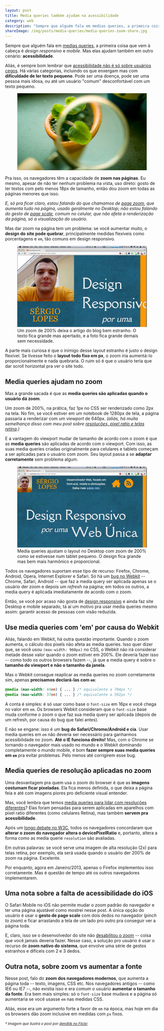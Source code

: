 ```yaml
---
layout: post
title: Media queries também ajudam na acessibilidade
category: web
description: "Sempre que alguém fala em medias queries, a primeira coisa que vem à cabeça é design responsivo e mobile. Mas elas ajudam também em acessibilidade."
shareImage: /img/posts/media-queries/media-queries-zoom-share.jpg
---
```


Sempre que alguém fala em [medias queries](http://blog.caelum.com.br/flexibilidade-em-paginas-para-dispositivos-moveis-com-media-queries/), a primeira coisa que vem à cabeça é *design responsivo* e *mobile*. Mas elas ajudam também em outro cenário: **acessibilidade**.

Aliás, é sempre bom lembrar que [acessibilidade não é só sobre usuários cegos](http://a11yproject.com/posts/myth-accessibility-is-blind-people/). Há várias categorias, incluindo os que enxergam mas com **dificuldade de ler texto pequeno**. Pode ser uma doença, pode ser uma pessoa mais idosa, ou até um usuário "comum" desconfortável com um texto pequeno.

<figure>
	<img src="img/posts/media-queries/media-queries-zoom.jpg">
</figure>

Pra isso, os navegadores têm a capacidade de **zoom nas páginas**. Eu mesmo, apesar de não ter nenhum problema na vista, uso direto: gosto de ler textos com pelo menos 18px de tamanho, então dou zoom em todas as páginas menores que isso. 

*E, só pra ficar claro, estou falando do que chamamos de [page zoom](http://trac.webkit.org/wiki/ScalesAndZooms), que aumenta tudo na página, usado geralmente no Desktop; não estou falando do gesto de [page scale](http://trac.webkit.org/wiki/ScalesAndZooms), comum no celular, que não afeta a renderização da página, só a visualização do usuário.*

Mas dar zoom na página tem um problema: se você aumentar muito, o **design do site pode quebrar**, principalmente medidas flexíveis como porcentagens e `em`, tão comuns em design responsivo.

<figure>
	<img src="img/posts/media-queries/zoom-quebrando.jpg" alt="Screenshot do blog com zoom de 200% quebrando o layout">
	<figcaption>Um zoom de 200% deixa o artigo do blog bem estranho. O texto fica grande mas apertado, e a foto fica grande demais sem necessidade.</figcaption>
</figure>

A parte mais curiosa é que o inimigo desse layout estranho é justo o design flexível. Se tivesse feito o **layout todo fixo em px**, o zoom iria aumentá-lo proporcionalmente e nada quebraria. O ruim só é que o usuário teria que dar scroll horizontal pra ver o site todo.

## Media queries ajudam no zoom

Mas a grande sacada é que as **media queries são aplicadas quando o usuário dá zoom**. 

Um zoom de 200%, na prática, faz 1px no CSS ser renderizado como 2px na tela. No fim, se você estiver em um notebook de 1280px de tela, a página passaria a renderizar com um *viewport* de 640px. *(aliás, há muita semelhança disso com meu post sobre [resoluções, pixel ratio e telas retina](/resolucoes-dpi-pixel-ratio-retina/).)* 

E a vantagem do viewport mudar de tamanho de acordo com o zoom é que as **media queries** são aplicadas de acordo com o viewport. Com isso, as suas media queries criadas originalmente para celulares e tablets começam a ser aplicadas para o usuário com zoom. Seu layout passa a se **adaptar corretamente** sem problema algum.

<figure>
	<img src="img/posts/media-queries/zoom-ok.jpg" alt="Screenshot do blog com zoom de 200% aplicando as media queries">
	<figcaption>Media queries ajustam o layout no Desktop com zoom de 200% como se estivesse num tablet pequeno. O design fica grande mas bem mais harmônico e proporcional.</figcaption>
</figure>

Todos os navegadores suportam esse tipo de recurso: Firefox, Chrome, Android, Opera, Internet Explorer e Safari. Só há um [bug no Webkit](https://bugs.webkit.org/show_bug.cgi?id=41063) -- Chrome, Safari, Android -- que faz a media query ser aplicada apenas se o usuário der zoom e depois um *refresh* na página; em todos os outros, a media query é aplicada imediatamente de acordo com o zoom.

Então, se você por acaso não gosta de [design responsivo](/responsive-web-design/) e ainda faz site Desktop e mobile separado, tá aí um motivo pra usar media queries mesmo assim: garantir acesso de pessoas com visão reduzida.

## Use media queries com 'em' por causa do Webkit

Aliás, falando em Webkit, há outra questão importante. Quando o zoom aumenta, o cálculo dos pixels não afeta as media queries. Isso quer dizer que, se você usou `(max-width: 960px)` no CSS, o Webkit não irá considerar metade desse valor quando o zoom estiver em 200%. Ele deveria fazer isso -- como todo os outros browsers fazem --, já que a media query é sobre o **tamanho do viewport e não o tamanho da janela**.

Mas o Webkit consegue reaplicar as media queries no zoom corretamente sim, apenas **precisamos declará-las com `em`**:

```css 
@media (max-width: 44em) { ... } /* equivalente a 704px */
@media (max-width: 37em) { ... } /* equivalente a 592px */
```

A conta é simples: é só usar como base o `font-size` em 16px e você chega no valor em `em`. Os browsers Webkit consideram que o `font-size` base muda conforme o zoom o que faz sua media query ser aplicada (depois de um refresh, por causa do bug que falei antes).

E não se engane: isso é um **bug do Safari/Chrome/Android e cia**. Usar media queries em `em` não deveria ser necessário para ganharmos acessibilidade no zoom. **Até o IE funciona direito!** Mas, com o Chrome se tornando o navegador mais usado no mundo e o Webkit dominando completamente o mundo mobile, é bom **fazer sempre suas media queries em `em`** pra evitar problemas. Pelo menos até corrigirem esse bug.

## Media queries de resolução aplicadas no zoom

Uma desvantagem pra quem usa o zoom do browser é que as **imagens costumam ficar pixeladas**. Ela fica menos definida, o que deixa a página feia e até com imagens piores pro deficiente visual entender.

Mas, você lembra que temos [media queries para lidar com resoluções diferentes](/media-queries-retina/)? Elas foram pensadas para serem aplicadas em aparelhos com pixel ratio diferentes (como celulares Retina), mas também **servem pra acessibilidade**.

Após um [longo debate no W3C](http://w3-org.9356.n7.nabble.com/Behavior-of-device-pixel-ratio-under-zoom-td6589.html), todos os navegadores concordaram que **alterar o zoom do navegador altera o devicePixelRatio** e, portanto, altera a forma como as media querie `resolution` são avaliadas.

Em outras palavras: se você serve uma imagem de alta resolução (2x) para telas retina, por exemplo, ela será usada quando o usuário der 200% de zoom na página. Excelente.

Por enquanto, agora em Janeiro/2013, apenas o Firefox implementou isso corretamente. Mas é questão de tempo até os outros navegadores implementarem.

## Uma nota sobre a falta de acessibilidade do iOS

O Safari Mobile no iOS não permite mudar o zoom padrão do navegador e ter uma página ajustável como mostrei nesse post. A única opção do usuário é usar o **gesto de page scale** com dois dedos no navegador (*pinch to zoom*) e ficar arrastando a tela de um lado pro outro pra conseguir ver a página toda.

E, claro, isso se o desenvolvedor do site não [desabilitou o zoom](/libere-zoom-nas-paginas-mobile/) -- coisa que você jamais deveria fazer. Nesse caso, a solução pro usuário é usar o recurso de **zoom nativo do sistema**, que envolve uma série de gestos estranhos e difíceis com 2 e 3 dedos.

## Outra nota, sobre zoom vs aumentar a fonte

Nesse post, falo do **zoom dos navegadores modernos**, que aumenta a página toda -- texto, imagens, CSS etc. Nos navegadores antigos -- como IE6 ou IE7 --, não existia isso e era comum o usuário **aumentar o tamanho da fonte**. Era bem mais simples: só o `font-size` base mudava e a página só aumentaria se você usasse `em` nas medidas CSS. 

Aliás, esse era um argumento forte a favor de `em` na época, mas hoje em dia os browsers dão zoom inclusive em medidas com `px` fixos.

<small><i>* Imagem que ilustra o post por <a href="http://www.flickr.com/photos/m4tik/47714548/" rel="nofollow">@m4tik no Flickr</a>.</i></small>